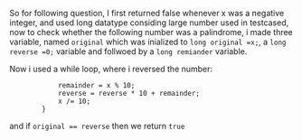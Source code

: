 So for following question, I first returned false whenever x was a negative integer, and used long datatype considing large number used in testcased, now to check whether the following number was a palindrome, i made three variable, named `original` which was inialized to `long original =x;`, a `long reverse =0;` variable and follwoed by a `long remiander` variable.

Now i used a while loop, where i reversed the number:
```        while (x != 0) {
            remainder = x % 10;
            reverse = reverse * 10 + remainder;
            x /= 10;
        }
```
and if `original == reverse` then we return `true`
  
